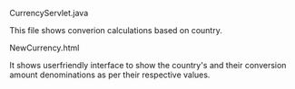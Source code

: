 CurrencyServlet.java

This file shows converion calculations based on country.

NewCurrency.html

It shows userfriendly interface to show the country's and their conversion amount 
denominations as per their respective values.

